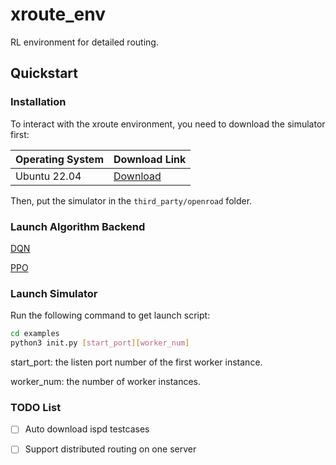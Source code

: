 # xroute_env
RL environment for detailed routing.

## Quickstart

### Installation

To interact with the xroute environment, you need to download the simulator first:

| Operating System | Download Link |
| --- | --- |
| Ubuntu 22.04 | [Download](https://drive.google.com/file/d/1-Zxd0HiOHclNtwCON5wOM78eCzsPrOBB/view?usp=sharing) |

Then, put the simulator in the `third_party/openroad` folder.

### Launch Algorithm Backend

[DQN](./baseline/DQN/README.md)

[PPO](./baseline/DQN/PPO.md)

### Launch Simulator

Run the following command to get launch script:

```bash
cd examples
python3 init.py [start_port][worker_num]
```

start_port: the listen port number of the first worker instance.

worker_num: the number of worker instances.

### TODO List

- [ ] Auto download ispd testcases
- [ ] Support distributed routing on one server


